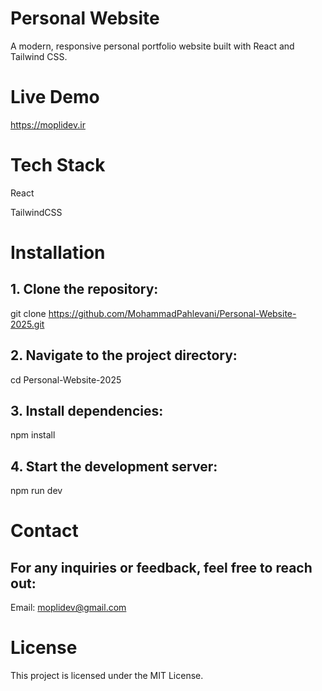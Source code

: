 # Personal Website
A modern, responsive personal portfolio website built with React and Tailwind CSS.

# Live Demo
https://moplidev.ir

# Tech Stack
React

TailwindCSS

# Installation
## 1. Clone the repository:
git clone https://github.com/MohammadPahlevani/Personal-Website-2025.git

## 2. Navigate to the project directory:
cd Personal-Website-2025

## 3. Install dependencies:
npm install

## 4. Start the development server:
npm run dev


# Contact
## For any inquiries or feedback, feel free to reach out:
Email: moplidev@gmail.com


# License
This project is licensed under the MIT License.
